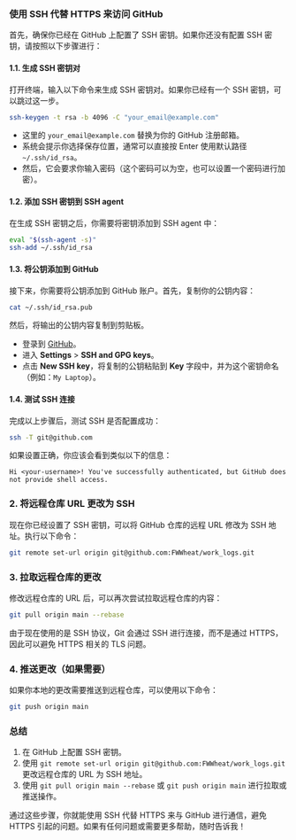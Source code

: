 ### 使用 SSH 代替 HTTPS 来访问 GitHub

首先，确保你已经在 GitHub 上配置了 SSH 密钥。如果你还没有配置 SSH 密钥，请按照以下步骤进行：

#### 1.1. 生成 SSH 密钥对
打开终端，输入以下命令来生成 SSH 密钥对。如果你已经有一个 SSH 密钥，可以跳过这一步。

```bash
ssh-keygen -t rsa -b 4096 -C "your_email@example.com"
```

- 这里的 `your_email@example.com` 替换为你的 GitHub 注册邮箱。
- 系统会提示你选择保存位置，通常可以直接按 Enter 使用默认路径 `~/.ssh/id_rsa`。
- 然后，它会要求你输入密码（这个密码可以为空，也可以设置一个密码进行加密）。

#### 1.2. 添加 SSH 密钥到 SSH agent
在生成 SSH 密钥之后，你需要将密钥添加到 SSH agent 中：

```bash
eval "$(ssh-agent -s)"
ssh-add ~/.ssh/id_rsa
```

#### 1.3. 将公钥添加到 GitHub
接下来，你需要将公钥添加到 GitHub 账户。首先，复制你的公钥内容：

```bash
cat ~/.ssh/id_rsa.pub
```

然后，将输出的公钥内容复制到剪贴板。

- 登录到 [GitHub](https://github.com)。
- 进入 **Settings** > **SSH and GPG keys**。
- 点击 **New SSH key**，将复制的公钥粘贴到 **Key** 字段中，并为这个密钥命名（例如：`My Laptop`）。

#### 1.4. 测试 SSH 连接
完成以上步骤后，测试 SSH 是否配置成功：

```bash
ssh -T git@github.com
```

如果设置正确，你应该会看到类似以下的信息：

```
Hi <your-username>! You've successfully authenticated, but GitHub does not provide shell access.
```

### 2. 将远程仓库 URL 更改为 SSH

现在你已经设置了 SSH 密钥，可以将 GitHub 仓库的远程 URL 修改为 SSH 地址。执行以下命令：

```bash
git remote set-url origin git@github.com:FWWheat/work_logs.git
```

### 3. 拉取远程仓库的更改

修改远程仓库的 URL 后，可以再次尝试拉取远程仓库的内容：

```bash
git pull origin main --rebase
```

由于现在使用的是 SSH 协议，Git 会通过 SSH 进行连接，而不是通过 HTTPS，因此可以避免 HTTPS 相关的 TLS 问题。

### 4. 推送更改（如果需要）

如果你本地的更改需要推送到远程仓库，可以使用以下命令：

```bash
git push origin main
```

### 总结
1. 在 GitHub 上配置 SSH 密钥。
2. 使用 `git remote set-url origin git@github.com:FWWheat/work_logs.git` 更改远程仓库的 URL 为 SSH 地址。
3. 使用 `git pull origin main --rebase` 或 `git push origin main` 进行拉取或推送操作。

通过这些步骤，你就能使用 SSH 代替 HTTPS 来与 GitHub 进行通信，避免 HTTPS 引起的问题。如果有任何问题或需要更多帮助，随时告诉我！